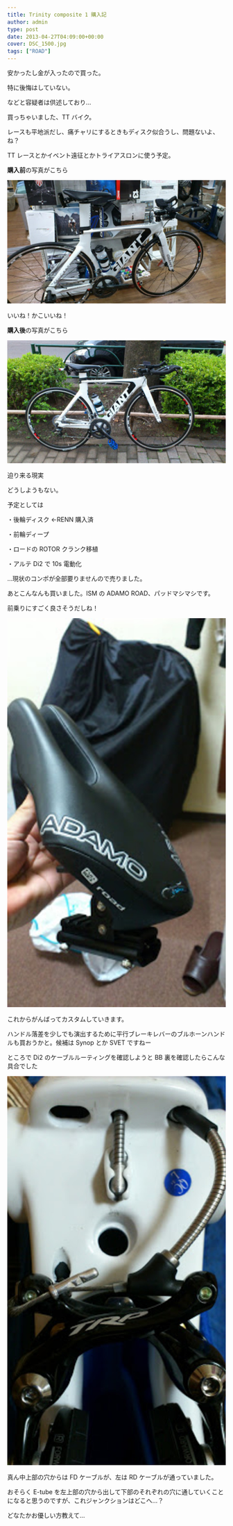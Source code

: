 ```yaml
---
title: Trinity composite 1 購入記
author: admin
type: post
date: 2013-04-27T04:09:00+00:00
cover: DSC_1500.jpg
tags: ["ROAD"]
---
```


安かったし金が入ったので買った。

特に後悔はしていない。

などと容疑者は供述しており…

買っちゃいました、TT バイク。

レースも平地派だし、痛チャリにするときもディスク似合うし、問題ないよ、ね？

TT レースとかイベント遠征とかトライアスロンに使う予定。

**購入前**の写真がこちら

![image](./DSC_1455.jpg)

いいね！かこいいね！

**購入後**の写真がこちら

![image](./DSC_1500.jpg)

迫り来る現実

どうしようもない。

予定としては

・後輪ディスク ←RENN 購入済

・前輪ディープ

・ロードの ROTOR クランク移植

・アルテ Di2 で 10s 電動化

…現状のコンポが全部要りませんので売りました。

あとこんなんも買いました。ISM の ADAMO ROAD、パッドマシマシです。

前乗りにすごく良さそうだしね！

![image](./DSC_1530.jpg)

これからがんばってカスタムしていきます。

ハンドル落差を少しでも演出するために平行ブレーキレバーのブルホーンハンドルも買おうかと。候補は Synop とか SVET ですねー

ところで Di2 のケーブルルーティングを確認しようと BB 裏を確認したらこんな具合でした

![image](./DSC_1518.jpg)

真ん中上部の穴からは FD ケーブルが、左は RD ケーブルが通っていました。

おそらく E-tube を左上部の穴から出して下部のそれぞれの穴に通していくことになると思うのですが、これジャンクションはどこへ…？

どなたかお優しい方教えて…
